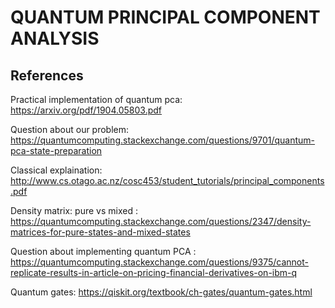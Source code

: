 QUANTUM PRINCIPAL COMPONENT ANALYSIS
=================

References
----------------

Practical implementation of quantum pca: https://arxiv.org/pdf/1904.05803.pdf

Question about our problem: https://quantumcomputing.stackexchange.com/questions/9701/quantum-pca-state-preparation

Classical explaination: http://www.cs.otago.ac.nz/cosc453/student_tutorials/principal_components.pdf

Density matrix: pure vs mixed : https://quantumcomputing.stackexchange.com/questions/2347/density-matrices-for-pure-states-and-mixed-states

Question about implementing quantum PCA : https://quantumcomputing.stackexchange.com/questions/9375/cannot-replicate-results-in-article-on-pricing-financial-derivatives-on-ibm-q

Quantum gates: https://qiskit.org/textbook/ch-gates/quantum-gates.html


